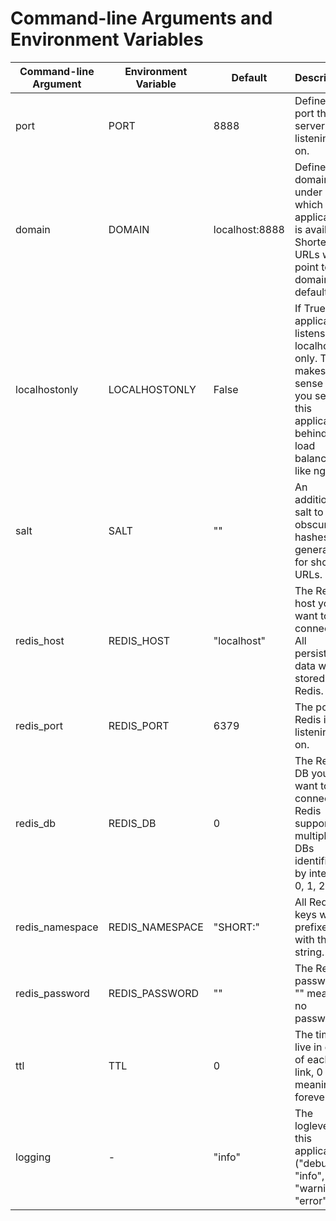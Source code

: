 # Command-line Arguments and Environment Variables

Command-line Argument | Environment Variable | Default | Description
--- | --- | --- | ---
port | PORT | 8888 | Defines the port the server is listening on.
domain | DOMAIN | localhost:8888 | Defines the domain under which this application is available. Shorted URLs will point to this domain by default.
localhostonly | LOCALHOSTONLY | False | If True the application listens on localhost only. This makes sense if you setup this application behind a load balancer like nginx.
salt | SALT | "" | An additional salt to obscure hashes generated for shot URLs.
redis_host | REDIS_HOST | "localhost" | The Redis host you want to connect to. All persistent data will be stored in Redis.
redis_port | REDIS_PORT | 6379 | The port Redis is listening on.
redis_db | REDIS_DB | 0 | The Redis DB you want to connect to. Redis supports multiple DBs identified by integers 0, 1, 2,...
redis_namespace | REDIS_NAMESPACE | "SHORT:" | All Redis keys will be prefixed with this string.
redis_password | REDIS_PASSWORD | "" | The Redis password, "" meaning no password.
ttl | TTL | 0 | The time to live in days of each link, 0 meaning forever.
logging | - | "info" | The loglevel for this application ("debug", "info", "warning", "error")